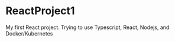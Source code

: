 # ReactProject1
My first React project. Trying to use Typescript, React, Nodejs, and Docker/Kubernetes
